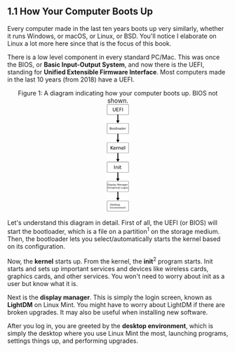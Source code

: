 ## 1.1 How Your Computer Boots Up

<use metro vibes dark>

Every computer made in the last ten years boots up very similarly, whether it runs Windows, or macOS, or Linux, or BSD. You'll notice I elaborate on Linux a lot more here since that is the focus of this book.

There is a low level component in every standard PC/Mac. This was once the BIOS, or **Basic Input-Output System**, and now there is the UEFI, standing for 
**Unified Extensible Firmware Interface**. Most computers made in the last 10 years (from 2018) have a UEFI. 
<p align="center">
Figure 1: A diagram indicating how your computer boots up. BIOS not shown. <br>
<img src="graphics/bootup_sequence.png" width="10%">
</p>
Let's understand this diagram in detail. First of all, the UEFI (or BIOS) will start the bootloader, which is a file on a  partition<sup>1</sup> on the storage medium. Then, the bootloader lets you select/automatically starts the kernel based on its configuration.

Now, the **kernel** starts up. From the kernel, the **init**<sup>2</sup> program starts. Init starts and sets up important services and devices like wireless cards, graphics cards, and other services. You won't need to worry about init as a user but know what it is.

Next is the **display manager**. This is simply the login screen, known as **LightDM** on Linux Mint. You might have to worry about LightDM if there are broken upgrades. It may also be useful when installing new software.

After you log in, you are greeted by the **desktop environment**, which is simply the desktop where you use Linux Mint the most, launching programs, settings things up, and performing upgrades.

